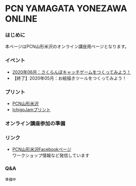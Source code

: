 # PCN YAMAGATA YONEZAWA ONLINE

### はじめに
本ページはPCN山形米沢のオンライン講座用ページとなります。  

### イベント
- [2020年06月：さくらんぼキャッチゲームをつくってみよう！](https://forms.gle/KDRgzdEkkdR3QDEj9)
- 【終了】2020年05月：お絵描きツールをつくってみよう！

### プリント
- [PCN山形米沢](https://online.pcn-ymgt-yonezawa.club/print/)
- [IchigoJamプリント](https://ichigojam.github.io/print/ja/index.html)

### オンライン講座参加の準備

### リンク
- [PCN山形米沢Facebookページ](https://www.facebook.com/PCNYonezawa/)  
  ワークショップ情報など発信しています

### Q&A
    準備中